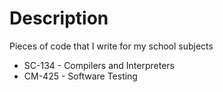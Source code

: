 Description
===========
Pieces of code that I write for my school subjects

* SC-134 - Compilers and Interpreters
* CM-425 - Software Testing